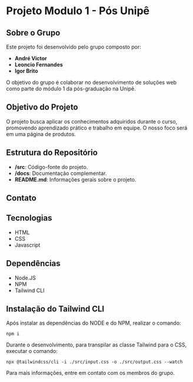 # Projeto Modulo 1 - Pós Unipê

## Sobre o Grupo

Este projeto foi desenvolvido pelo grupo composto por:

- **André Victor**
- **Leoncio Fernandes**
- **Igor Brito**

O objetivo do grupo é colaborar no desenvolvimento de soluções web como parte do módulo 1 da pós-graduação na Unipê.

## Objetivo do Projeto

O projeto busca aplicar os conhecimentos adquiridos durante o curso, promovendo aprendizado prático e trabalho em equipe. O nosso foco será em uma página de produtos. 

## Estrutura do Repositório

- **/src**: Código-fonte do projeto.
- **/docs**: Documentação complementar.
- **README.md**: Informações gerais sobre o projeto.

## Contato

## Tecnologias
  - HTML
  - CSS
  - Javascript

## Dependências
  - Node.JS
  - NPM
  - Tailwind CLI

## Instalação do Tailwind CLI
  Após instalar as dependências do NODE e do NPM, realizar o comando:

  ```
  npm i
  ```

  Durante o desenvolvimento, para transpilar as classe Tailwind para o CSS, executar o comando:

  ```
  npx @tailwindcss/cli -i ./src/input.css -o ./src/output.css --watch
  ```

  

Para mais informações, entre em contato com os membros do grupo.